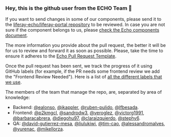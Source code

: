 ### Hey, this is the github user from the ECHO Team 👋

If you want to send changes in some of our components, please 
send it to the [liferay-echo/liferay-portal repository][1] to be reviewed. In case
you are not sure if the component belongs to us, please [check the Echo components document][2].

The more information you provide about the pull request, the better it will be for us to review and
forward it as soon as possible. Please, take the time to ensure it adheres to the [Echo Pull Request Template](https://gist.github.com/liferay-echo/5a4455285ff1800f9da146816d85e67d#file-pull-request-template-md).

Once the pull request has been sent, we track the progress of it using GitHub
labels (for example, if the PR needs some frontend review we add the
"Frontend Review Needed"). Here is a list of
[all the different labels that we use][3].

The members of the team that manage the repo, are, separated by area of
knowledge:
- Backend: [@ealonso][5], [@jkappler][5], [@ruben-pulido][6], [@lfbesada][7].
- Frontend: [@p2kmgcl][8], [@sandrodw3][9], [@veroglez][10], [@victorg1991][11], [@barbaracabrera][16], [@diegohu97][17], [@claraizquierdo][19], [@stephy6][20].
- QA: [@david-gutierrez-mesa][12], [@liulukiwi][13], [@tim-cao][14], [@alessandromalves][15], [@yurenac][18], [@mikellorza][21].

[1]: https://github.com/liferay-echo/liferay-portal
[2]: https://airtable.com/shrQ35YwWwHLRvhZ9/tbl66zH9L32CxqoNu
[3]: https://github.com/liferay-echo/liferay-portal/labels
[4]: https://github.com/ealonso
[5]: https://github.com/jkappler
[6]: https://github.com/ruben-pulido
[7]: https://github.com/lfbesada
[8]: https://github.com/p2kmgcl
[9]: https://github.com/sandrodw3
[10]: https://github.com/veroglez
[11]: https://github.com/victorg1991
[12]: https://github.com/david-gutierrez-mesa
[13]: https://github.com/liulukiwi
[14]: https://github.com/tim-cao
[15]: https://github.com/alessandromalves
[16]: https://github.com/barbaracabrera
[17]: https://github.com/DiegoHu97
[18]: https://github.com/YurenaC
[19]: https://github.com/claraizquierdo
[20]: https://github.com/stephy6
[21]: https://github.com/mikellorza


